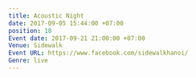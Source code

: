 ```yaml
---
title: Acoustic Night
date: 2017-09-05 15:44:00 +07:00
position: 18
Event date: 2017-09-21 21:00:00 +07:00
Venue: Sidewalk
Event URL: https://www.facebook.com/sidewalkhanoi/
Genre: live
---
```


